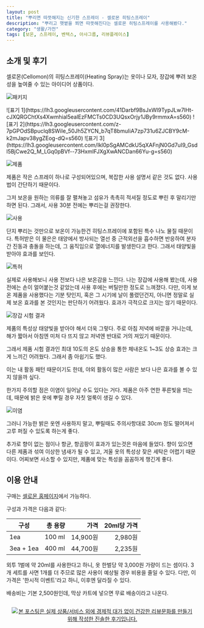 ```yaml
---
layout: post
title: "뿌리면 따뜻해지는 신기한 스프레이 - 셀로몬 히팅스프레이"
description: "뿌리고 햇볕을 쬐면 따뜻해진다는 셀로몬 히팅스프레이를 사용해봤다."
category: "생활/가전"
tags: [보온, 스프레이, 벤텍스, 아샤그룹, 리뷰플레이스]
---
```


## 소개 및 후기

셀로몬(Cellomon)의 히팅스프레이(Heating Spray)는
옷이나 모자, 장갑에 뿌려 보온성을 높여줄 수 있는 아이디어 상품이다.

![패키지](https://lh3.googleusercontent.com/kglx6EH8ML_H-5XezKVBzHuobf9I6F_F2gsM7wQSIFOErz5g0A_lY3pkiaXeJBG5NFC-Ul0lN226PA=s560)

<p class="center" markdown="1">
![표기 1](https://lh3.googleusercontent.com/41Darbf9BsJxWl9TypJLw7lHt-cJXQRGChtXs4Xwmhial5ealEzFMCTs0CD3UQsxOrjy1JBy9rmmxA=s560)
![표기 2](https://lh3.googleusercontent.com/z-7pGPOdSBpuclq8SWiIe_50Jh5ZYCN_b7qT8bmuIiA7zp731u6ZJCBY9cM-k2mJapv38ygZEog-dQ=s560)
![표기 3](https://lh3.googleusercontent.com/Ikl0pSgAMCdkU5qXAFnjN0Gd7uI9_Gsdl5BjCwe2Q_M_LGq0pBVf--73HxmIFJXgXwANCDan66Yu-g=s560)
</p>

![제품](https://lh3.googleusercontent.com/ZtDU_u2bMuqCLCLpbGzXWKAKDnfYF_W9XLqLrB-gxKnkM1_8gqhLzun8Je56dKpPfcM5j5MWLlE0cQ=s560)

제품은 작은 스프레이 하나로 구성되어있으며,
복잡한 사용 설명서 같은 것도 없다.
사용법이 간단하기 때문이다.

그저 보온을 원하는 의류를 잘 펼쳐놓고
섬유가 촉촉히 적셔질 정도로 뿌린 후 말리기만 하면 된다.
그래서, 사용 30분 전에는 뿌리는걸 권장한다.

![사용](https://lh3.googleusercontent.com/Ypeg9oAVXteZnxQKZYF2mdnuTAocOYGk7SP09ZXdDhSUup77MetfXg-cbtFfn1MyfLznhNoq6YScjA=s560)

단지 뿌리는 것만으로 보온이 가능한건
히팅스프레이에 포함된 특수 나노 물질 때문이다.
특허받은 이 물은은 태양에서 방사되는 열선 중 근적외선을 흡수하면
반응하여 분자간 진동과 충돌을 하는데,
그 움직임으로 열에너지를 발생한다고 한다.
그래서 태양빛을 받아야 효과를 보인다.

![특허](https://lh3.googleusercontent.com/-Fil6rOJL9-0/WmSNkITdI9I/AAAAAAAAeAI/F8IpfGRhNBA7dIBtuCCFksNBnIJvyzNTgCE0YBhgL/s360/cellomon-heating-spray-patent.jpg "특허받은 광발열 물질을 사용한다.")

실제로 사용해보니 사용 전보다 나은 보온감을 느낀다.
나는 장갑에 사용해 봤는데,
사용 전에는 손이 얼어붙는것 같았는데
사용 후에는 버틸만한 정도로 느껴졌다.
다만, 이게 보온 제품을 사용했다는 기분 탓인지,
혹은 그 시기에 날이 풀렸던건지,
아니면 정말로 실제 보온 효과를 본 것인지는 판단하기 어려웠다.
효과가 극적으로 크지는 않기 때문이다.

![장갑 시험 결과](https://lh3.googleusercontent.com/-L1qC6bpE1R0/WmSOiEij8aI/AAAAAAAAeAg/97SGiBBrXpAHSNKBiBc6JqQm3NNEbaPLgCE0YBhgL/s480/cellomon-heating-spray-test-glove.jpg "실제 사용에서는 시험 결과와 같은 효과는 보기 어렵다.")

제품의 특성상 태양빛을 받아야 해서 더욱 그렇다.
주로 아침 저녁에 바깥을 거니는데,
해가 짧아서 아침엔 미처 다 뜨지 않고
저녁엔 반대로 거의 져있기 때문이다.

그래서 제품 시험 결과인
최대 10도의 온도 상승을 통한 체내온도 1~3도 상승 효과는
크게 느끼긴 어려웠다.
그래서 좀 아쉽기도 했다.

이는 내 활동 패턴 때문이기도 한데,
야외 활동이 많은 사람은 보다 나은 효과를 볼 수 있지 않을까 싶다.

한가지 주의할 점은 이염이 일어날 수도 있다는 거다.
제품은 아주 연한 푸른빛을 띄는데,
때문에 밝은 옷에 뿌릴 경우 자칫 얼룩이 생길 수 있다.

![이염](https://lh3.googleusercontent.com/OEgm63NFy0kf8bWibnSvhjbgN-Hg9YAK11g5R3-iogFZZV8Qb5DRhiby2IDMtqgFDqTs04Yf1aD3nQ=s560)

그러니 가능한 밝은 옷엔 사용하지 말고,
뿌릴때도 주의사항대로 30cm 정도 떨어져서
고루 퍼질 수 있도록 하는게 좋다.

추가로 향이 없는 점이나 항균, 항곰팡이 효과가 있는것은 마음에 들었다.
향이 있으면 다른 제품과 섞여 이상한 냄새가 될 수 있고,
겨울 옷의 특성상 잦은 세탁은 어렵기 때문이다.
어찌보면 사소할 수 있지만, 제품에 맞는 특성을 꼼꼼하게 챙긴게 좋다.



## 이용 안내

구매는 [셀로몬 홈페이지](http://cellomon.com)에서 가능하다.

구성과 가격은 다음과 같다:

구성      | 총 용량 | 가격     | 20ml당 가격
----------|--------:|---------:|------------:
1ea       |  100 ml | 14,900원 | 2,980원
3ea + 1ea |  400 ml | 44,700원 | 2,235원

외투 1벌에 약 20ml를 사용한다고 하니,
옷 한벌당 약 3,000원 가량이 드는 셈이다.
3개 세트를 사면 1개를 더 주므로
많은 사용이 예상될 경우 비용을 줄일 수 있다.
다만, 이 가격은 '한시적 이벤트'라고 하니,
이후엔 달라질 수 있다.

배송비는 기본 2,500원인데,
막상 카트에 넣으면 무료 배송이라고 나온다.



<div style="text-align: center; padding: 1em;"><a href="http://reviewplace.co.kr/detail.php?number=11647" target="_blank"><img src="http://reviewplace.co.kr/blog_traffic.php?key=MTE2NDd8cmV6bm9h" border="0" alt="본 포스팅은 실제 상품/서비스 외에 경제적 대가 없이 건강한 리뷰문화를 만들기 위해 작성한 진솔한 후기입니다."></a></div>
